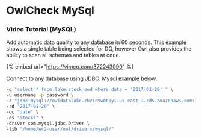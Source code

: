 # OwlCheck MySql

### Video Tutorial \(MySQL\)

Add automatic data quality to any database in 60 seconds.  This example shows a single table being selected for DQ, however Owl also provides the ability to scan all schemas and tables at once.

{% embed url="https://vimeo.com/372243090" %}

Connect to any database using JDBC.  Mysql example below.  

```bash
-q "select * from lake.stock_eod where date = '2017-01-20' " \
-u username -p password \
-c "jdbc:mysql://owldatalake.chzid9w0hpyi.us-east-1.rds.amazonaws.com:3306" \
-rd "2017-01-20" \
-dc "date" \
-ds "stocks" \
-driver com.mysql.jdbc.Driver \
-lib "/home/ec2-user/owl/drivers/mysql/"
```

